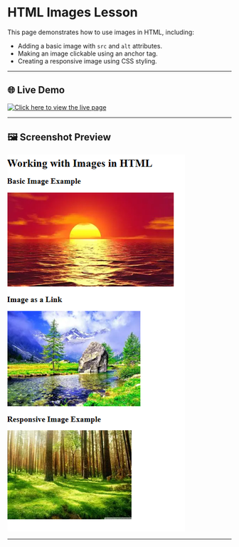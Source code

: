 # HTML Images Lesson

This page demonstrates how to use images in HTML, including:
- Adding a basic image with `src` and `alt` attributes.
- Making an image clickable using an anchor tag.
- Creating a responsive image using CSS styling.

---

## 🌐 Live Demo
[![Click here to view the live page](https://img.shields.io/badge/View-Live%20Page-blue?style=for-the-badge)](https://saintsamuelle.github.io/FRONTEND-LEARNING-PROGRESS/HTML/Basic-syntax/Images/images.html)

---

## 🖼 Screenshot Preview
![Webpage Screenshot](screenshots.jpg)

---
